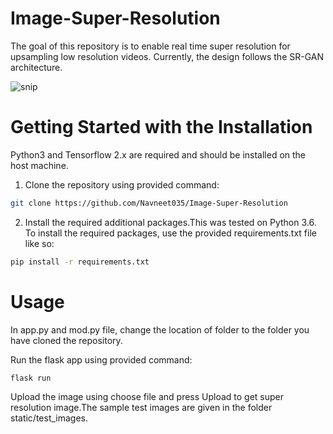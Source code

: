 # Image-Super-Resolution
The goal of this repository is to enable real time super resolution for upsampling low resolution videos. Currently, the design follows the SR-GAN architecture.

![snip](https://user-images.githubusercontent.com/52918128/121484795-31827f00-c9ed-11eb-8724-43a7dd8c5408.PNG)

# Getting Started with the Installation
Python3 and Tensorflow 2.x are required and should be installed on the host machine.

1. Clone the repository using provided command:
```bash
git clone https://github.com/Navneet035/Image-Super-Resolution
```

2. Install the required additional packages.This was tested on Python 3.6. To install the required packages, use the provided requirements.txt file like so:
```bash
pip install -r requirements.txt
```

# Usage
In app.py and mod.py file, change the location of folder to the folder you have cloned the repository.

Run the flask app using provided command:
```bash
flask run
```
Upload the image using choose file and press Upload to get super resolution image.The sample test images are given in the folder static/test_images.



